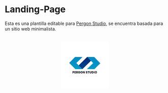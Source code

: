 # Landing-Page
Esta es una plantilla editable para [Pergon Studio](https://github.com/PergonStudio), se encuentra basada para un sitio web minimalista.


<p align="center"> <br>
    <a href="https://github.com/PergonStudio"/a>
     <img width="150" heigth="150" src="https://github.com/PergonStudio/PergonStudio/blob/main/Logo%20README.png">
  </a>
</p>
